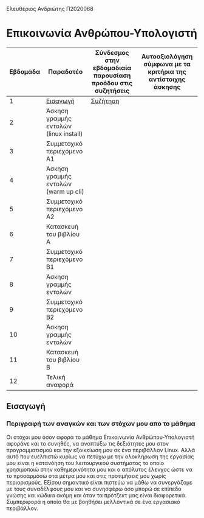 Ελευθέριος Ανδριώτης Π2020068

# Επικοινωνία Ανθρώπου-Υπολογιστή



| Εβδομάδα | Παραδοτέο | Σύνδεσμος στην εβδομαδιαία παρουσίαση προόδου στις συζητήσεις | Αυτοαξιολόγηση σύμφωνα με τα κριτήρια της αντίστοιχης άσκησης |
| --- | --- | --- | ---|
| 1 | [Εισαγωγή](#εισαγωγή)| [Συζήτηση](https://github.com/courses-ionio/help/discussions/870)| | 
| 2 | Άσκηση γραμμής εντολών (linux install) | | | 
| 3 | Συμμετοχικό περιεχόμενο A1 | | | 
| 4 | Άσκηση γραμμής εντολών (warm up cli) | | | 
| 5 | Συμμετοχικό περιεχόμενο A2 | | | 
| 6 | Κατασκευή του βιβλίου Α | | | 
| 7 | Συμμετοχικό περιεχόμενο B1 | | | 
| 8 | Άσκηση γραμμής εντολών | | | 
| 9 | Συμμετοχικό περιεχόμενο B2 | | | 
| 10 | Άσκηση γραμμής εντολών | | | 
| 11 | Κατασκευή του βιβλίου Β | | | 
| 12 | Τελική αναφορά | | | 

## Εισαγωγή

### Περιγραφή των αναγκών και των στόχων μου απο το μάθημα

Οι στόχοι μου όσον αφορά το μάθημα Επικοινωνία Ανθρώπου-Υπολογιστή αφοράνε και το συνηθές, να αναπτύξω τις δεξιότητες μου στον προγραμματισμού και την εξοικείωση μου σε ένα περιβάλλον Linux. Αλλά αυτό που ευελπιστώ κυρίως να πετύχω με την ολοκλήρωση της εργασίας μου είναι η κατανόηση του λειτουργικού συστήματος το οποίο χρησιμοποιώ στην καθημερινότητα μου και ο απόλυτος έλενχος ώστε να το προσαρμόσω στα μέτρα μου και στις προτιμήσεις μου χωρίς περιορισμούς. Εξίσου σημαντικό είναι πιστεύω να μάθω να συνεργάζομε με τους συναδέλφους μου και να συνησφέρω όσο μπορώ σε επίπεδο γνώσης και κώδικα ακόμη και όταν τα πρότζεκτ μας είναι διαφορετικά. Συμπεριφορά η οποία θα με βοηθήσει μελλοντικά σε ένα εργασιακό περιβάλλον.
